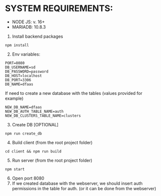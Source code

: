 # SYSTEM REQUIREMENTS:
- NODE JS: v. 16+
- MARIADB:  10.8.3

1. Install backend packages
```
npm install
```
2. Env variables:
```
PORT=8080
DB_USERNAME=sd
DB_PASSWORD=password
DB_HOST=localhost
DB_PORT=3306
DB_NAME=dfaas
```
If need to create a new database with the tables (values provided for example)
```
NEW_DB_NAME=dfaas
NEW_DB_AUTH_TABLE_NAME=auth
NEW_DB_CLUSTERS_TABLE_NAME=clusters
```

3. Create DB [OPTIONAL]
```
npm run create_db
```
4. Build client (from the root project folder)
```
cd client && npm run build
```
5. Run server (from the root project folder)
```
npm start 
```
6. Open port 8080
7. If we created database with the webserver, we should insert auth permissions in the table for auth.
   (or it can be done from the webserver)